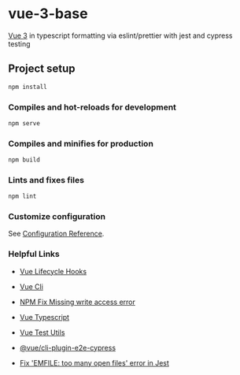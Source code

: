 # vue-3-base

[Vue 3](https://v3.vuejs.org/) in typescript formatting via eslint/prettier with jest and cypress testing

## Project setup

```bash
npm install
```

### Compiles and hot-reloads for development

```bash
npm serve
```

### Compiles and minifies for production

```bash
npm build
```

### Lints and fixes files

```bash
npm lint
```

### Customize configuration

See [Configuration Reference](https://cli.vuejs.org/config/).

### Helpful Links

- [Vue Lifecycle Hooks](https://learnvue.co/2020/12/how-to-use-lifecycle-hooks-in-vue3/)

- [Vue Cli](https://cli.vuejs.org/guide/installation.html)

- [NPM Fix Missing write access error](https://flaviocopes.com/npm-fix-missing-write-access-error/)

- [Vue Typescript](https://v3.vuejs.org/guide/typescript-support.html#typescript-support)

- [Vue Test Utils](https://vue-test-utils.vuejs.org/)

- [@vue/cli-plugin-e2e-cypress](https://www.npmjs.com/package/@vue/cli-plugin-e2e-cypress)

- [Fix 'EMFILE: too many open files' error in Jest](https://www.seanmcp.com/articles/fix-emfile-too-many-open-files-error-in-jest/)
